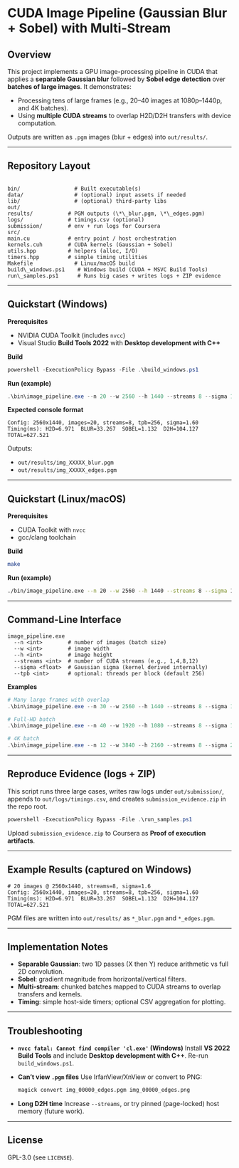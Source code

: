 
# CUDA Image Pipeline (Gaussian Blur + Sobel) with Multi-Stream

## Overview
This project implements a GPU image-processing pipeline in CUDA that applies a **separable Gaussian blur** followed by **Sobel edge detection** over **batches of large images**. It demonstrates:
- Processing tens of large frames (e.g., 20–40 images at 1080p–1440p, and 4K batches).
- Using **multiple CUDA streams** to overlap H2D/D2H transfers with device computation.

Outputs are written as `.pgm` images (blur + edges) into `out/results/`.

---

## Repository Layout
```

bin/                 # Built executable(s)
data/                # (optional) input assets if needed
lib/                 # (optional) third-party libs
out/
results/           # PGM outputs (\*\_blur.pgm, \*\_edges.pgm)
logs/              # timings.csv (optional)
submission/        # env + run logs for Coursera
src/
main.cu            # entry point / host orchestration
kernels.cuh        # CUDA kernels (Gaussian + Sobel)
utils.hpp          # helpers (alloc, I/O)
timers.hpp         # simple timing utilities
Makefile             # Linux/macOS build
build\_windows.ps1    # Windows build (CUDA + MSVC Build Tools)
run\_samples.ps1      # Runs big cases + writes logs + ZIP evidence

````

---

## Quickstart (Windows)

**Prerequisites**
- NVIDIA CUDA Toolkit (includes `nvcc`)
- Visual Studio **Build Tools 2022** with **Desktop development with C++**

**Build**
```powershell
powershell -ExecutionPolicy Bypass -File .\build_windows.ps1
````

**Run (example)**

```powershell
.\bin\image_pipeline.exe --n 20 --w 2560 --h 1440 --streams 8 --sigma 1.6
```

**Expected console format**

```
Config: 2560x1440, images=20, streams=8, tpb=256, sigma=1.60
Timing(ms): H2D=6.971  BLUR=33.267  SOBEL=1.132  D2H=104.127  TOTAL=627.521
```

Outputs:

* `out/results/img_XXXXX_blur.pgm`
* `out/results/img_XXXXX_edges.pgm`

---

## Quickstart (Linux/macOS)

**Prerequisites**

* CUDA Toolkit with `nvcc`
* gcc/clang toolchain

**Build**

```bash
make
```

**Run (example)**

```bash
./bin/image_pipeline.exe --n 20 --w 2560 --h 1440 --streams 8 --sigma 1.6
```

---

## Command-Line Interface

```
image_pipeline.exe
  --n <int>        # number of images (batch size)
  --w <int>        # image width
  --h <int>        # image height
  --streams <int>  # number of CUDA streams (e.g., 1,4,8,12)
  --sigma <float>  # Gaussian sigma (kernel derived internally)
  --tpb <int>      # optional: threads per block (default 256)
```

**Examples**

```powershell
# Many large frames with overlap
.\bin\image_pipeline.exe --n 30 --w 2560 --h 1440 --streams 8 --sigma 1.6

# Full-HD batch
.\bin\image_pipeline.exe --n 40 --w 1920 --h 1080 --streams 8 --sigma 1.4

# 4K batch
.\bin\image_pipeline.exe --n 12 --w 3840 --h 2160 --streams 8 --sigma 2.0
```

---

## Reproduce Evidence (logs + ZIP)

This script runs three large cases, writes raw logs under `out/submission/`, appends to `out/logs/timings.csv`, and creates `submission_evidence.zip` in the repo root.

```powershell
powershell -ExecutionPolicy Bypass -File .\run_samples.ps1
```

Upload `submission_evidence.zip` to Coursera as **Proof of execution artifacts**.

---

## Example Results (captured on Windows)

```
# 20 images @ 2560x1440, streams=8, sigma=1.6
Config: 2560x1440, images=20, streams=8, tpb=256, sigma=1.60
Timing(ms): H2D=6.971  BLUR=33.267  SOBEL=1.132  D2H=104.127  TOTAL=627.521
```

PGM files are written into `out/results/` as `*_blur.pgm` and `*_edges.pgm`.

---

## Implementation Notes

* **Separable Gaussian**: two 1D passes (X then Y) reduce arithmetic vs full 2D convolution.
* **Sobel**: gradient magnitude from horizontal/vertical filters.
* **Multi-stream**: chunked batches mapped to CUDA streams to overlap transfers and kernels.
* **Timing**: simple host-side timers; optional CSV aggregation for plotting.

---

## Troubleshooting

* **`nvcc fatal: Cannot find compiler 'cl.exe'` (Windows)**
  Install **VS 2022 Build Tools** and include **Desktop development with C++**. Re-run `build_windows.ps1`.

* **Can’t view `.pgm` files**
  Use IrfanView/XnView or convert to PNG:

  ```bash
  magick convert img_00000_edges.pgm img_00000_edges.png
  ```

* **Long D2H time**
  Increase `--streams`, or try pinned (page-locked) host memory (future work).

---

## License

GPL-3.0 (see `LICENSE`).

